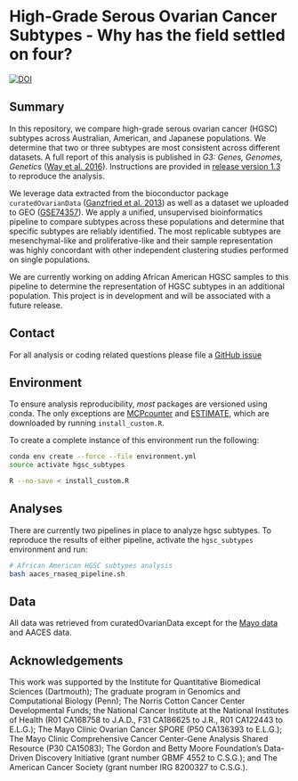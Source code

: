 # High-Grade Serous Ovarian Cancer Subtypes - Why has the field settled on four?

[![DOI](https://zenodo.org/badge/doi/10.5281/zenodo.32906.svg)](http://dx.doi.org/10.5281/zenodo.32906)

## Summary

In this repository, we compare high-grade serous ovarian cancer (HGSC) subtypes
across Australian, American, and Japanese populations. We determine that two or
three subtypes are most consistent across different datasets. A full report of
this analysis is published in _G3: Genes, Genomes, Genetics_
([Way et al. 2016](https://doi.org/10.1534/g3.116.033514)).
Instructions are provided in
[release version 1.3](https://github.com/greenelab/hgsc_subtypes/tree/1.3)
to reproduce the analysis.

We leverage data extracted from the bioconductor package `curatedOvarianData`
([Ganzfried et al. 2013](http://doi.org/10.1093/database/bat013)) as well as a
 dataset we uploaded to GEO 
([GSE74357](https://www.ncbi.nlm.nih.gov/geo/query/acc.cgi?acc=GSE74357)). We
apply a unified, unsupervised bioinformatics pipeline to compare subtypes across
these populations and determine that specific subtypes are reliably identified.
The most replicable subtypes are mesenchymal-like and proliferative-like and
their sample representation was highly concordant with other independent
clustering studies performed on single populations.

We are currently working on adding African American HGSC samples to this
pipeline to determine the representation of HGSC subtypes in an additional
population. This project is in development and will be associated with a
future release.

## Contact

For all analysis or coding related questions please file a
[GitHub issue](https://github.com/greenelab/hgsc_subtypes/issues)

## Environment

To ensure analysis reproducibility, _most_ packages are versioned using conda.
The only exceptions are [MCPcounter](https://github.com/ebecht/MCPcounter)
and [ESTIMATE](https://r-forge.r-project.org/projects/estimate/), which are
downloaded by running `install_custom.R`.

To create a complete instance of this environment run the following:

```sh
conda env create --force --file environment.yml
source activate hgsc_subtypes

R --no-save < install_custom.R
```

## Analyses

There are currently two pipelines in place to analyze hgsc subtypes. To
reproduce the results of either pipeline, activate the `hgsc_subtypes`
environment and run:

```sh
# African American HGSC subtypes analysis
bash aaces_rnaseq_pipeline.sh
```

## Data

All data was retrieved from curatedOvarianData except for the
[Mayo data](https://www.ncbi.nlm.nih.gov/geo/query/acc.cgi?acc=GSE74357)
and AACES data.

## Acknowledgements

This work was supported by the Institute for Quantitative Biomedical Sciences
(Dartmouth); The graduate program in Genomics and Computational Biology (Penn);
The Norris Cotton Cancer Center Developmental Funds;
the National Cancer Institute at the National Institutes of Health (R01 CA168758
to J.A.D., F31 CA186625 to J.R., R01 CA122443 to E.L.G.); The Mayo Clinic
Ovarian Cancer SPORE (P50 CA136393 to E.L.G.); The Mayo Clinic Comprehensive
Cancer Center-Gene Analysis Shared Resource (P30 CA15083); The Gordon and Betty
Moore Foundation’s Data-Driven Discovery Initiative (grant number GBMF 4552 to
C.S.G.); and The American Cancer Society (grant number IRG 8200327 to C.S.G.).
